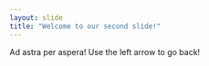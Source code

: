 ```yaml
---
layout: slide
title: "Welcome to our second slide!"
---
```

Ad astra per aspera!
Use the left arrow to go back!
